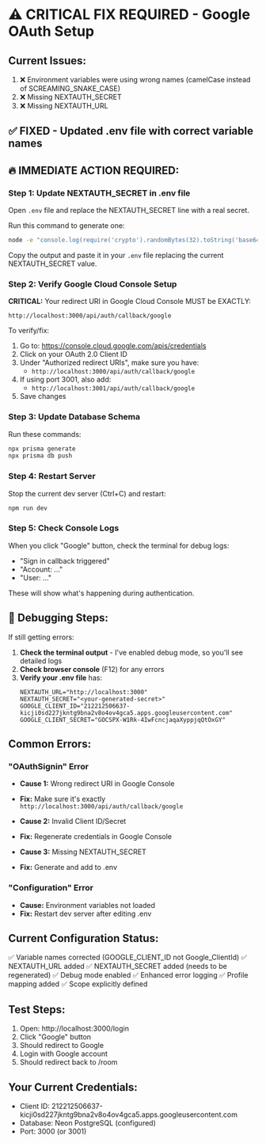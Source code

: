 # ⚠️ CRITICAL FIX REQUIRED - Google OAuth Setup

## Current Issues:

1. ❌ Environment variables were using wrong names (camelCase instead of SCREAMING_SNAKE_CASE)
2. ❌ Missing NEXTAUTH_SECRET
3. ❌ Missing NEXTAUTH_URL

## ✅ FIXED - Updated .env file with correct variable names

## 🔥 IMMEDIATE ACTION REQUIRED:

### Step 1: Update NEXTAUTH_SECRET in .env file

Open `.env` file and replace the NEXTAUTH_SECRET line with a real secret.

Run this command to generate one:

```bash
node -e "console.log(require('crypto').randomBytes(32).toString('base64'))"
```

Copy the output and paste it in your `.env` file replacing the current NEXTAUTH_SECRET value.

### Step 2: Verify Google Cloud Console Setup

**CRITICAL:** Your redirect URI in Google Cloud Console MUST be EXACTLY:

```
http://localhost:3000/api/auth/callback/google
```

To verify/fix:

1. Go to: https://console.cloud.google.com/apis/credentials
2. Click on your OAuth 2.0 Client ID
3. Under "Authorized redirect URIs", make sure you have:
   - `http://localhost:3000/api/auth/callback/google`
4. If using port 3001, also add:
   - `http://localhost:3001/api/auth/callback/google`
5. Save changes

### Step 3: Update Database Schema

Run these commands:

```bash
npx prisma generate
npx prisma db push
```

### Step 4: Restart Server

Stop the current dev server (Ctrl+C) and restart:

```bash
npm run dev
```

### Step 5: Check Console Logs

When you click "Google" button, check the terminal for debug logs:

- "Sign in callback triggered"
- "Account: ..."
- "User: ..."

These will show what's happening during authentication.

## 🐛 Debugging Steps:

If still getting errors:

1. **Check the terminal output** - I've enabled debug mode, so you'll see detailed logs
2. **Check browser console** (F12) for any errors
3. **Verify your .env file** has:
   ```
   NEXTAUTH_URL="http://localhost:3000"
   NEXTAUTH_SECRET="<your-generated-secret>"
   GOOGLE_CLIENT_ID="212212506637-kicji0sd227jkntg9bna2v8o4ov4gca5.apps.googleusercontent.com"
   GOOGLE_CLIENT_SECRET="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"
   ```

## Common Errors:

### "OAuthSignin" Error

- **Cause 1:** Wrong redirect URI in Google Console
- **Fix:** Make sure it's exactly `http://localhost:3000/api/auth/callback/google`
- **Cause 2:** Invalid Client ID/Secret
- **Fix:** Regenerate credentials in Google Console

- **Cause 3:** Missing NEXTAUTH_SECRET
- **Fix:** Generate and add to .env

### "Configuration" Error

- **Cause:** Environment variables not loaded
- **Fix:** Restart dev server after editing .env

## Current Configuration Status:

✅ Variable names corrected (GOOGLE_CLIENT_ID not Google_ClientId)
✅ NEXTAUTH_URL added
✅ NEXTAUTH_SECRET added (needs to be regenerated)
✅ Debug mode enabled
✅ Enhanced error logging
✅ Profile mapping added
✅ Scope explicitly defined

## Test Steps:

1. Open: http://localhost:3000/login
2. Click "Google" button
3. Should redirect to Google
4. Login with Google account
5. Should redirect back to /room

## Your Current Credentials:

- Client ID: 212212506637-kicji0sd227jkntg9bna2v8o4ov4gca5.apps.googleusercontent.com
- Database: Neon PostgreSQL (configured)
- Port: 3000 (or 3001)
